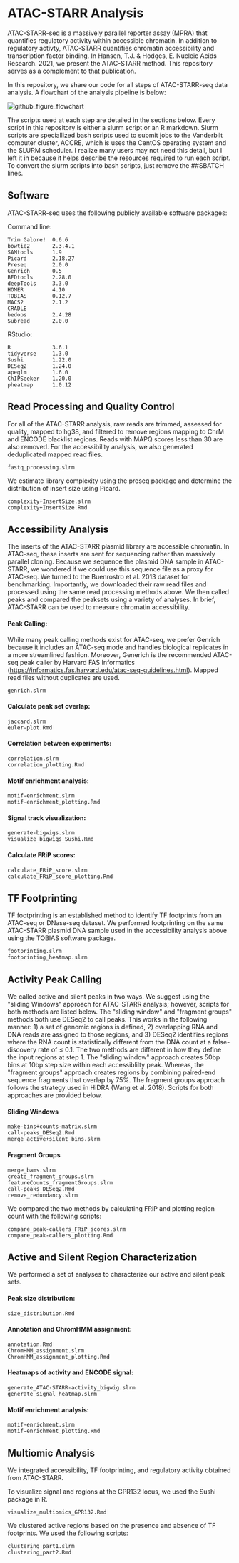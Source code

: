 # ATAC-STARR Analysis 
ATAC-STARR-seq is a massively parallel reporter assay (MPRA) that quantifies regulatory activity within accessible chromatin. In addition to regulatory activty, ATAC-STARR quantifies chromatin accessibility and transcription factor binding. In Hansen, T.J. & Hodges, E. Nucleic Acids Research. 2021, we present the ATAC-STARR method. This repository serves as a complement to that publication. 

In this repository, we share our code for all steps of ATAC-STARR-seq data analysis. A flowchart of the analysis pipeline is below:


![github_figure_flowchart](https://user-images.githubusercontent.com/61889919/122470432-ac1a4400-cf83-11eb-8207-a6e3c1428e56.png)


The scripts used at each step are detailed in the sections below. Every script in this repository is either a slurm script or an R markdown. Slurm scripts are speciallized bash scripts used to submit jobs to the Vanderbilt computer cluster, ACCRE, which is uses the CentOS operating system and the SLURM scheduler. I realize many users may not need this detail, but I left it in because it helps describe the resources required to run each script. To convert the slurm scripts into bash scripts, just remove the ##SBATCH lines. 

## Software
ATAC-STARR-seq uses the following publicly available software packages: 

Command line:
```
Trim Galore!  0.6.6 
bowtie2       2.3.4.1
SAMtools      1.9
Picard        2.18.27
Preseq        2.0.0
Genrich       0.5
BEDtools      2.28.0
deepTools     3.3.0
HOMER         4.10
TOBIAS        0.12.7
MACS2         2.1.2
CRADLE        
bedops        2.4.28
Subread       2.0.0
```
RStudio:
```
R             3.6.1
tidyverse     1.3.0
Sushi         1.22.0
DESeq2        1.24.0
apeglm        1.6.0
ChIPSeeker    1.20.0
pheatmap      1.0.12 
```
## Read Processing and Quality Control
For all of the ATAC-STARR analysis, raw reads are trimmed, assessed for quality, mapped to hg38, and filtered to remove regions mapping to ChrM and ENCODE blacklist regions. Reads with MAPQ scores less than 30 are also removed. For the accessibility analysis, we also generated deduplicated mapped read files. 
```
fastq_processing.slrm
```
We estimate library complexity using the preseq package and determine the distribution of insert size using Picard.
```
complexity+InsertSize.slrm
complexity+InsertSize.Rmd
```
## Accessibility Analysis
The inserts of the ATAC-STARR plasmid library are accessible chromatin. In ATAC-seq, these inserts are sent for sequencing rather than massively parallel cloning. Because we sequence the plasmid DNA sample in ATAC-STARR, we wondered if we could use this sequence file as a proxy for ATAC-seq. We turned to the Buenrostro et al. 2013 dataset for benchmarking. Importantly, we downloaded their raw read files and processed using the same read processing methods above. We then called peaks and compared the peaksets using a variety of analyses. In brief, ATAC-STARR can be used to measure chromatin accessibility. 

#### Peak Calling: 
While many peak calling methods exist for ATAC-seq, we prefer Genrich because it includes an ATAC-seq mode and handles biological replicates in a more streamlined fashion. Moreover, Generich is the recommended ATAC-seq peak caller by Harvard FAS Informatics (https://informatics.fas.harvard.edu/atac-seq-guidelines.html). Mapped read files without duplicates are used.  
```
genrich.slrm
```
#### Calculate peak set overlap:
```
jaccard.slrm
euler-plot.Rmd
```
#### Correlation between experiments:
```
correlation.slrm
correlation_plotting.Rmd
```
#### Motif enrichment analysis:
```
motif-enrichment.slrm
motif-enrichment_plotting.Rmd
```
#### Signal track visualization:
```
generate-bigwigs.slrm
visualize_bigwigs_Sushi.Rmd
```
#### Calculate FRiP scores:
```
calculate_FRiP_score.slrm
calculate_FRiP_score_plotting.Rmd
```
## TF Footprinting
TF footprinting is an established method to identify TF footprints from an ATAC-seq or DNase-seq dataset. We performed footprinting on the same ATAC-STARR plasmid DNA sample used in the accessibility analysis above using the TOBIAS software package. 
```
footprinting.slrm
footprinting_heatmap.slrm
```
## Activity Peak Calling
We called active and silent peaks in two ways. We suggest using the "sliding Windows" approach for ATAC-STARR analysis; however, scripts for both methods are listed below. The "sliding window" and "fragment groups" methods both use DESeq2 to call peaks. This works in the following manner: 1) a set of genomic regions is defined, 2) overlapping RNA and DNA reads are assigned to those regions, and 3) DESeq2 identifies regions where the RNA count is statistically different from the DNA count at a false-discovery rate of ≤ 0.1. 
The two methods are different in how they define the input regions at step 1. The "sliding window" approach creates 50bp bins at 10bp step size within each accessiblilty peak. Whereas, the "fragment groups" approach creates regions by combining paired-end sequence fragments that overlap by 75%. The fragment groups approach follows the strategy used in HiDRA (Wang et al. 2018). Scripts for both approaches are provided below. 
#### Sliding Windows
```
make-bins+counts-matrix.slrm
call-peaks_DESeq2.Rmd
merge_active+silent_bins.slrm
```
#### Fragment Groups
```
merge_bams.slrm
create_fragment_groups.slrm
featureCounts_fragmentGroups.slrm
call-peaks_DESeq2.Rmd
remove_redundancy.slrm
```
We compared the two methods by calculating FRiP and plotting region count with the following scripts:
```
compare_peak-callers_FRiP_scores.slrm
compare_peak-callers_plotting.Rmd
```
## Active and Silent Region Characterization
We performed a set of analyses to characterize our active and silent peak sets. 

#### Peak size distribution:
```
size_distribution.Rmd
```
#### Annotation and ChromHMM assignment:
```
annotation.Rmd
ChromHMM_assignment.slrm
ChromHMM_assignment_plotting.Rmd
```
#### Heatmaps of activity and ENCODE signal:
```
generate_ATAC-STARR-activity_bigwig.slrm
generate_signal_heatmap.slrm
```
#### Motif enrichment analysis:
```
motif-enrichment.slrm
motif-enrichment_plotting.Rmd
```
## Multiomic Analysis
We integrated accessibility, TF footprinting, and regulatory activity obtained from ATAC-STARR.

To visualize signal and regions at the GPR132 locus, we used the Sushi package in R. 
```
visualize_multiomics_GPR132.Rmd
```
We clustered active regions based on the presence and absence of TF footprints. We used the following scripts:
```
clustering_part1.slrm
clustering_part2.Rmd
```
